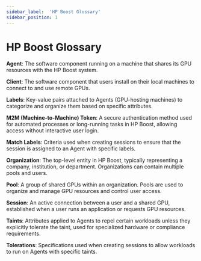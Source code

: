 ```yaml
---
sidebar_label:  'HP Boost Glossary'
sidebar_position: 1
---
```


# HP Boost Glossary

**Agent**: The software component running on a machine that shares its GPU resources with the HP Boost system.

**Client**: The software component that users install on their local machines to connect to and use remote GPUs.

**Labels**: Key-value pairs attached to Agents (GPU-hosting machines) to categorize and organize them based on specific attributes.

**M2M (Machine-to-Machine) Token**: A secure authentication method used for automated processes or long-running tasks in HP Boost, allowing access without interactive user login.

**Match Labels**: Criteria used when creating sessions to ensure that the session is assigned to an Agent with specific labels.

**Organization**: The top-level entity in HP Boost, typically representing a company, institution, or department. Organizations can contain multiple pools and users. 

**Pool**: A group of shared GPUs within an organization. Pools are used to organize and manage GPU resources and control user access.

**Session**: An active connection between a user and a shared GPU, established when a user runs an application or requests GPU resources.

**Taints**: Attributes applied to Agents to repel certain workloads unless they explicitly tolerate the taint, used for specialized hardware or compliance requirements.

**Tolerations**: Specifications used when creating sessions to allow workloads to run on Agents with specific taints.
